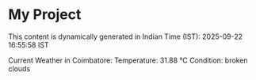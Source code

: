 # My Project

This content is dynamically generated in Indian Time (IST): 2025-09-22 16:55:58 IST


Current Weather in Coimbatore:
Temperature: 31.88 °C
Condition: broken clouds
